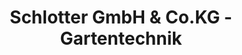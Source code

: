 ---
title: "Schlotter GmbH & Co.KG - Gartentechnik"
url: /idstein/schlotter-gmbh-und-co-kg-gartentechnik/
shop: Garten-Center
---